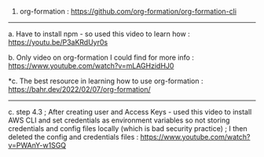 1. org-formation : https://github.com/org-formation/org-formation-cli
  ***
  a. Have to install npm - so used this video to learn how : https://youtu.be/P3aKRdUyr0s
  
  b. Only video on org-formation I could find for more info : https://www.youtube.com/watch?v=mLAGHzidHJ0
  
  *c. The best resource in learning how to use org-formation : https://bahr.dev/2022/02/07/org-formation/
   ***
   c. step 4.3 ; After creating user and Access Keys - used this video to install AWS CLI and set credentials as environment variables so not storing credentials and config files locally (which is bad security practice) ; I then deleted the config and credentials files : https://www.youtube.com/watch?v=PWAnY-w1SGQ
